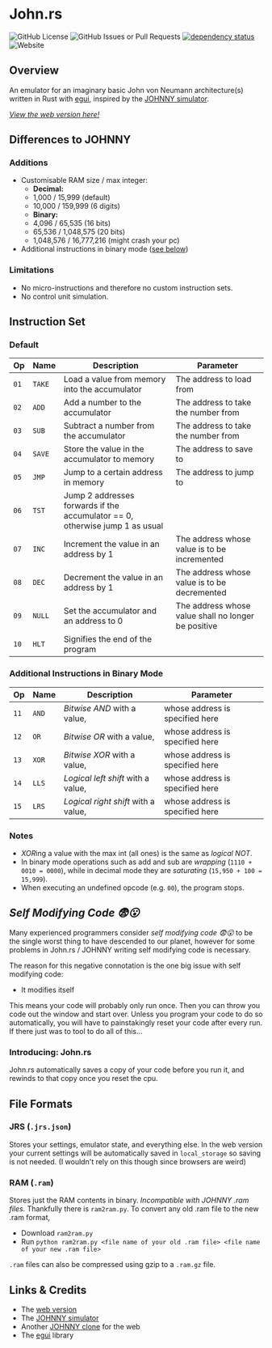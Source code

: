 # John.rs

![GitHub License](https://img.shields.io/github/license/bnjmn21/john_rs)
![GitHub Issues or Pull Requests](https://img.shields.io/github/issues/bnjmn21/john_rs)
[![dependency status](https://deps.rs/repo/github/bnjmn21/john_rs/status.svg)](https://deps.rs/repo/github/bnjmn21/john_rs)
![Website](https://img.shields.io/website?url=bnjmn21.github.io%2Fjohn_rs)

## Overview

An emulator for an imaginary basic John von Neumann architecture(s) written in Rust with [egui](https://github.com/emilk/egui/), inspired by the [JOHNNY simulator](https://sourceforge.net/projects/johnnysimulator/).

[*View the web version here!*](bnjmn21.github.io/john_rs)

## Differences to JOHNNY

### Additions

- Customisable RAM size / max integer:
  - **Decimal:**
  - 1,000 / 15,999 (default)
  - 10,000 / 159,999 (6 digits)
  - **Binary:**
  - 4,096 / 65,535 (16 bits)
  - 65,536 / 1,048,575 (20 bits)
  - 1,048,576 / 16,777,216 (might crash your pc)
- Additional instructions in binary mode ([see below](#additional-instructions-in-binary-mode))

### Limitations

- No micro-instructions and therefore no custom instruction sets.
- No control unit simulation.

## Instruction Set

### Default

| Op | Name | Description | Parameter |
|----|------|-------------|-----------|
|`01`|`TAKE`|Load a value from memory into the accumulator|The address to load from|
|`02`|`ADD` |Add a number to the accumulator|The address to take the number from|
|`03`|`SUB` |Subtract a number from the accumulator|The address to take the number from|
|`04`|`SAVE`|Store the value in the accumulator to memory|The address to save to|
|`05`|`JMP` |Jump to a certain address in memory|The address to jump to|
|`06`|`TST` |Jump 2 addresses forwards if the accumulator == 0, otherwise jump 1 as usual| |
|`07`|`INC` |Increment the value in an address by 1|The address whose value is to be incremented|
|`08`|`DEC` |Decrement the value in an address by 1|The address whose value is to be decremented|
|`09`|`NULL`|Set the accumulator and an address to 0|The address whose value shall no longer be positive|
|`10`|`HLT` |Signifies the end of the program||

### Additional Instructions in Binary Mode

| Op | Name | Description | Parameter |
|----|------|-------------|-----------|
|`11`|`AND` |*Bitwise AND* with a value,|whose address is specified here|
|`12`|`OR`  |*Bitwise OR* with a value,|whose address is specified here|
|`13`|`XOR`  |*Bitwise XOR* with a value,|whose address is specified here|
|`14`|`LLS`  |*Logical left shift* with a value,|whose address is specified here|
|`15`|`LRS`  |*Logical right shift* with a value,|whose address is specified here|

### Notes

- *XOR*ing a value with the max int (all ones) is the same as *logical NOT*.
- In binary mode operations such as add and sub are *wrapping* (`1110 + 0010 = 0000`), while in decimal mode they are *saturating* (`15,950 + 100 = 15,999`).
- When executing an undefined opcode (e.g. `00`), the program stops.

## *Self Modifying Code 😨😮*

Many experienced programmers consider *self modifying code 😨😮* to be the single worst thing to have descended to our planet, however for some problems in John.rs / JOHNNY writing self modifying code is necessary.

The reason for this negative connotation is the one big issue with self modifying code:

- It modifies itself

This means your code will probably only run once. Then you can throw you code out the window and start over. Unless you program your code to do so automatically, you will have to painstakingly reset your code after every run. If there just was to tool to do all of this...

### Introducing: John.rs

John.rs automatically saves a copy of your code before you run it, and rewinds to that copy once you reset the cpu.

## File Formats

### JRS (`.jrs.json`)

Stores your settings, emulator state, and everything else.
In the web version your current settings will be automatically saved in `local_storage` so saving is not needed.
(I wouldn't rely on this though since browsers are weird)

### RAM (`.ram`)

Stores just the RAM contents in binary.
*Incompatible with JOHNNY .ram files.*
Thankfully there is `ram2ram.py`.
To convert any old .ram file to the new .ram format,

- Download `ram2ram.py`
- Run `python ram2ram.py <file name of your old .ram file> <file name of your new .ram file>`

`.ram` files can also be compressed using gzip to a `.ram.gz` file.

## Links & Credits

- The [web version](bnjmn21.github.io/john_rs)
- The [JOHNNY simulator](https://sourceforge.net/projects/johnnysimulator/)
- Another [JOHNNY clone](https://dev.inf-schule.de/content/12_rechner/4_johnny/johnny3/) for the web
- The [egui](https://github.com/emilk/egui/) library
